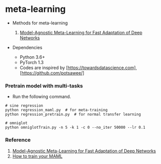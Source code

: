 # meta-learning

- Methods for meta-learning
  1. [Model-Agnostic Meta-Learning for Fast Adaptation of Deep Networks]

- Dependencies
  - Python 3.6+
  - PyTorch 1.3
  - Codes are inspired by [https://towardsdatascience.com], [https://github.com/potsawee/]

### Pretrain model with multi-tasks
* Run the following command.
```
# sine regression
python regression_maml.py  # for meta-training
python regression_pretrain.py  # for normal transfer learning

# omniglot
python omniglotTrain.py -n 5 -k 1 -c 0 --no_iter 50000 --lr 0.1
```

### Reference
1. [Model-Agnostic Meta-Learning for Fast Adaptation of Deep Networks]
2. [How to train your MAML]

[Model-Agnostic Meta-Learning for Fast Adaptation of Deep Networks]: https://arxiv.org/abs/1703.03400
[https://towardsdatascience.com]: https://towardsdatascience.com/paper-repro-deep-metalearning-using-maml-and-reptile-fd1df1cc81b0
[How to train your MAML]: https://arxiv.org/abs/1810.09502
[https://github.com/potsawee/]: https://github.com/potsawee/maml
